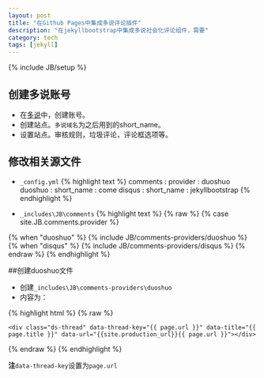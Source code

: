 ```yaml
---
layout: post
title: "在Github Pages中集成多说评论插件"
description: "在jekyllbootstrap中集成多说社会化评论组件，需要"
category: tech
tags: [jekyll]
---
```

{% include JB/setup %}

## 创建多说账号
- 在[多说](http://duoshuo.com)中，创建账号。
- 创建站点。`多说域名`为之后用到的short_name。
- 设置站点。审核规则，垃圾评论，评论框选项等。

## 修改相关源文件
- `_config.yml`
{% highlight text %}
  comments :
    provider : duoshuo
    duoshuo :
      short_name : come
    disqus :
      short_name : jekyllbootstrap
{% endhighlight %}


- `_includes\JB\comments`
{% highlight text %}
{% raw %}
{% case site.JB.comments.provider %}

{% when "duoshuo" %}
  {% include JB/comments-providers/duoshuo %}
{% when "disqus" %}
  {% include JB/comments-providers/disqus %}
{% endraw %}
{% endhighlight %}

##创建duoshuo文件
- 创建`_includes\JB\comments-providers\duoshuo`
- 内容为：

{% highlight html %}
{% raw %}
<!-- 多说评论框 start -->
	<div class="ds-thread" data-thread-key="{{ page.url }}" data-title="{{ page.title }}" data-url="{{site.production_url}}{{ page.url }}"></div>
<!-- 多说评论框 end -->
<!-- 多说公共JS代码 start (一个网页只需插入一次) -->
<script type="text/javascript">
var duoshuoQuery = {short_name:"{{ site.JB.comments.duoshuo.short_name }}"};
	(function() {
		var ds = document.createElement('script');
		ds.type = 'text/javascript';ds.async = true;
		ds.src = (document.location.protocol == 'https:' ? 'https:' : 'http:') + '//static.duoshuo.com/embed.js';
		ds.charset = 'UTF-8';
		(document.getElementsByTagName('head')[0] 
		 || document.getElementsByTagName('body')[0]).appendChild(ds);
	})();
	</script>
<!-- 多说公共JS代码 end -->
{% endraw %}
{% endhighlight %}

**注**`data-thread-key`设置为`page.url`